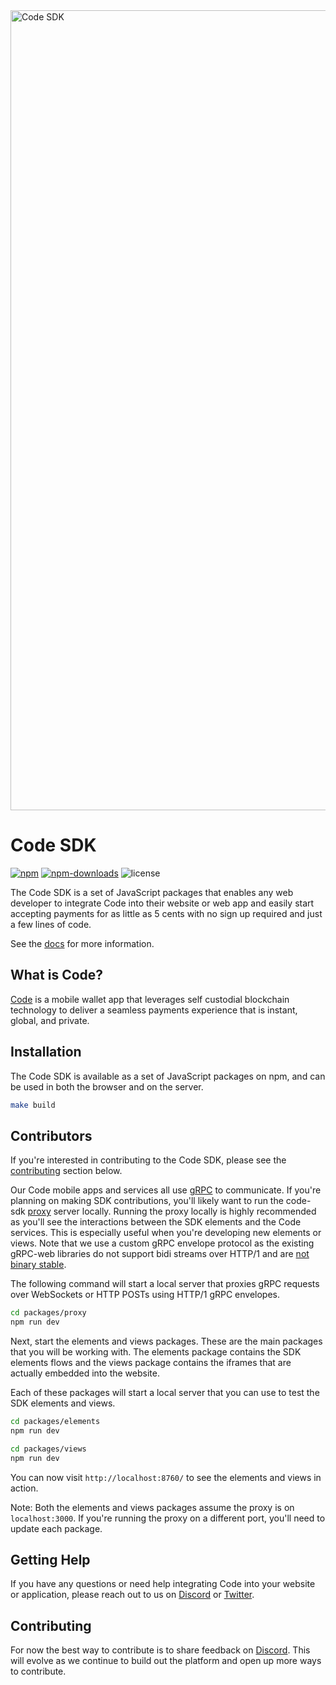 <img width="1280" alt="Code SDK" src="https://github.com/code-payments/code-sdk/assets/623790/78166c02-1d24-49b0-ae95-13f5aaff15b2">

# Code SDK

[![npm][npm-image]][npm-url]
[![npm-downloads][npm-downloads-image]][npm-url]
![license][license-image]

[npm-downloads-image]: https://img.shields.io/npm/dt/@code-wallet/elements?style=flat
[npm-image]: https://img.shields.io/npm/v/@code-wallet/elements?style=flat
[npm-url]: https://www.npmjs.com/package/@code-wallet/elements
[license-image]: https://img.shields.io/badge/license-MIT-blue?style=flat

The Code SDK is a set of JavaScript packages that enables any web developer to integrate Code into their website or web app and easily start accepting payments for as little as 5 cents with no sign up required and just a few lines of code.

See the [docs](https://code-payments.github.io/code-sdk/docs/guide/introduction) for more information.

##  What is Code?

[Code](https://getcode.com) is a mobile wallet app that leverages self custodial blockchain technology to deliver a seamless payments experience that is instant, global, and private. 

##  Installation

The Code SDK is available as a set of JavaScript packages on npm, and can be used in both the browser and on the server.

```bash
make build
```

## Contributors

If you're interested in contributing to the Code SDK, please see the
[contributing](#contributing) section below. 

Our Code mobile apps and services all use [gRPC](https://grpc.io/) to
communicate. If you're planning on making SDK contributions, you'll likely want
to run the code-sdk
[proxy](https://github.com/code-payments/code-sdk/blob/main/packages/proxy/example/index.ts)
server locally. Running the proxy locally is highly recommended as you'll see
the interactions between the SDK elements and the Code services. This is
especially useful when you're developing new elements or views. Note that we use
a custom gRPC envelope protocol as the existing gRPC-web libraries do not
support bidi streams over HTTP/1 and are [not binary
stable](https://github.com/protocolbuffers/protobuf-go/blob/v1.28.1/proto/encode.go#L216-L219).

The following command will start a local server that proxies gRPC requests over
WebSockets or HTTP POSTs using HTTP/1 gRPC envelopes. 
    
```bash
cd packages/proxy
npm run dev
```

Next, start the elements and views packages. These are the main packages that
you will be working with. The elements package contains the SDK elements flows
and the views package contains the iframes that are actually embedded into the
website. 

Each of these packages will start a local server that you can use to
test the SDK elements and views.

```bash
cd packages/elements
npm run dev
```

```bash
cd packages/views
npm run dev
```

You can now visit `http://localhost:8760/` to see the elements and views in
action.

Note: Both the elements and views packages assume the proxy is on
`localhost:3000`. If you're running the proxy on a different port, you'll need
to update each package.

## Getting Help

If you have any questions or need help integrating Code into your website or application, please reach out to us on [Discord](https://discord.gg/T8Tpj8DBFp) or [Twitter](https://twitter.com/getcode).

##  Contributing

For now the best way to contribute is to share feedback on [Discord](https://discord.gg/T8Tpj8DBFp). This will evolve as we continue to build out the platform and open up more ways to contribute. 
